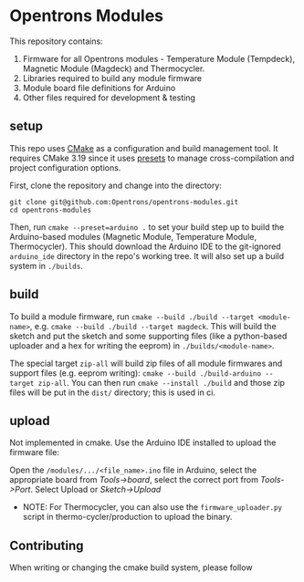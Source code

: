# Opentrons Modules

This repository contains:
1. Firmware for all Opentrons modules - Temperature Module (Tempdeck),
Magnetic Module (Magdeck) and Thermocycler.
2. Libraries required to build any module firmware
3. Module board file definitions for Arduino
4. Other files required for development & testing

## setup

This repo uses [CMake](https://cmake.org) as a configuration and build management tool. It requires
CMake 3.19 since it uses [presets](https://cmake.org/cmake/help/latest/manual/cmake-presets.7.html)
to manage cross-compilation and project configuration options.

First, clone the repository and change into the directory:

```
git clone git@github.com:Opentrons/opentrons-modules.git
cd opentrons-modules
```

Then, run `cmake --preset=arduino .` to set your build step up to build the Arduino-based modules
(Magnetic Module, Temperature Module, Thermocycler). This should download the Arduino IDE to the
git-ignored `arduino_ide` directory in the repo's working tree. It will also set up a build system
in `./builds`.

## build

To build a module firmware, run `cmake --build ./build --target <module-name>`, e.g.
`cmake --build ./build --target magdeck`. This will build the sketch and put the sketch and some supporting
files (like a python-based uploader and a hex for writing the eeprom) in `./builds/<module-name>`.

The special target `zip-all` will build zip files of all module firmwares and support files (e.g. eeprom writing):
`cmake --build ./build-arduino --target zip-all`. You can then run `cmake --install ./build` and those zip files
will be put in the `dist/` directory; this is used in ci.

## upload

Not implemented in cmake.
Use the Arduino IDE installed to upload the firmware file:

Open the `/modules/.../<file_name>.ino` file in Arduino, select the appropriate board from _Tools->board_,
 select the correct port from _Tools->Port_. Select Upload or _Sketch->Upload_

* NOTE: For Thermocycler, you can also use the `firmware_uploader.py` script in thermo-cycler/production to upload the binary.

## Contributing

When writing or changing the cmake build system, please follow 

